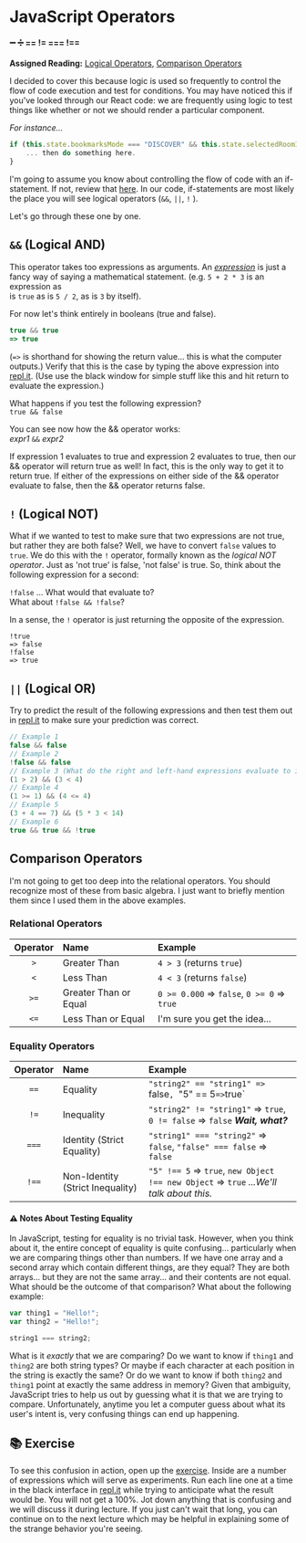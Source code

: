 # JavaScript Operators
#### :heavy_minus_sign: :heavy_division_sign: **== != === !==**<br>
**Assigned Reading:** [Logical Operators](https://developer.mozilla.org/en-US/docs/Web/JavaScript/Reference/Operators/Logical_Operators), [Comparison Operators](https://developer.mozilla.org/en-US/docs/Web/JavaScript/Reference/Operators/Comparison_Operators#Identity)

I decided to cover this because logic is used so frequently to control the flow of code execution and test for conditions.  You may have noticed this if you've looked through our React code: we are frequently using logic to test things like whether or not we should render a particular component.

_For instance..._

```JavaScript
if (this.state.bookmarksMode === "DISCOVER" && this.state.selectedRoomItem) {
    ... then do something here.
}
```

I'm going to assume you know about controlling the flow of code with an if-statement.  If not, review that [here](https://developer.mozilla.org/en-US/docs/Web/JavaScript/Reference/Statements/if...else).  In our code, if-statements are most likely the place you will see logical operators (`&&`, `||`, `!` ).

Let's go through these one by one.

## `&&` (Logical AND)
This operator takes too expressions as arguments.  An [_expression_](https://en.wikipedia.org/wiki/Expression_(mathematics)) is just a fancy way of saying a mathematical statement.  (e.g. `5 + 2 * 3` is an expression as<br>is `true` as is `5 / 2`, as is `3` by itself).

For now let's think entirely in booleans (true and false).

```JavaScript
true && true
=> true
```

(`=>` is shorthand for showing the return value... this is what the computer outputs.)  Verify that this is the case by typing the above expression into [repl.it](https://repl.it/languages/javascript).  (Use use the black window for simple stuff like this and hit return to evaluate the expression.)

What happens if you test the following expression?<br>`true && false`

You can see now how the && operator works:<br>_expr1_ `&&` _expr2_

If expression 1 evaluates to true and expression 2 evaluates to true, then our && operator will return true as well!  In fact, this is the only way to get it to return true.  If either of the expressions on either side of the && operator evaluate to false, then the && operator returns false.

## `!` (Logical NOT)
What if we wanted to test to make sure that two expressions are not true, but rather they are both false?  Well, we have to convert `false` values to `true`.  We do this with the `!` operator, formally known as the _logical NOT operator_.  Just as 'not true' is false, 'not false' is true.  So, think about the following expression for a second:

`!false` ... What would that evaluate to?<br>What about `!false && !false`?

In a sense, the `!` operator is just returning the opposite of the expression.

```
!true
=> false
!false
=> true
```

## `||` (Logical OR)


Try to predict the result of the following expressions and then test them out in [repl.it](https://repl.it/languages/javascript) to make sure your prediction was correct.

```JavaScript
// Example 1
false && false
// Example 2
!false && false
// Example 3 (What do the right and left-hand expressions evaluate to individually?)
(1 > 2) && (3 < 4)
// Example 4
(1 >= 1) && (4 <= 4)
// Example 5
(3 + 4 == 7) && (5 * 3 < 14)
// Example 6
true && true && !true
```



## Comparison Operators
I'm not going to get too deep into the relational operators.  You should recognize most of these from basic algebra.  I just want to briefly mention them since I used them in the above examples.

### Relational Operators

Operator | Name                  | Example
:------: | :-------------------- | :------------------------------------------
`>`      | Greater Than          | `4 > 3` (returns `true`)
`<`      | Less Than             | `4 < 3` (returns `false`)
`>=`     | Greater Than or Equal | `0 >= 0.000` => `false`, `0 >= 0` => `true`
`<=`     | Less Than or Equal    | I'm sure you get the idea...

### Equality Operators

Operator | Name                             | Example
:------: | :------------------------------- | :---------------------------------------------------------------------------------------
`==`     | Equality                         | `"string2" == "string1" => `false`, `"5" == 5` => `true`
`!=`     | Inequality                       | `"string2" != "string1"` => `true`, `0 != false` => `false` ***Wait, what?***
`===`    | Identity (Strict Equality)       | `"string1" === "string2"` => `false`, `"false" === false` => `false`
`!==`    | Non-Identity (Strict Inequality) | `"5" !== 5` => `true`, `new Object !== new Object` => `true` *...We'll talk about this.*

#### :warning: Notes About Testing Equality
In JavaScript, testing for equality is no trivial task.  However, when you think about it, the entire concept of equality is quite confusing... particularly when we are comparing things other than numbers.  If we have one array and a second array which contain different things, are they equal?  They are both arrays... but they are not the same array... and their contents are not equal.  What should be the outcome of that comparison?  What about the following example:

```javascript
var thing1 = "Hello!";
var thing2 = "Hello!";

string1 === string2;
```

What is it _exactly_ that we are comparing?  Do we want to know if `thing1` and `thing2` are both string types?  Or maybe if each character at each position in the string is exactly the same?  Or do we want to know if both `thing2` and `thing1` point at exactly the same address in memory?  Given that ambiguity, JavaScript tries to help us out by guessing what it is that we are trying to compare.  Unfortunately, anytime you let a computer guess about what its user's intent is, very confusing things can end up happening.

## :books: Exercise
To see this confusion in action, open up the [exercise](https://github.com/johnochs/Learning-JS/tree/master/logic/exercises/operators.js).  Inside are a number of expressions which will serve as experiments.  Run each line one at a time in the black interface in [repl.it](http://repl.it/languages/javascript) while trying to anticipate what the result would be.  You will not get a 100%.  Jot down anything that is confusing and we will discuss it during lecture.  If you just can't wait that long, you can continue on to the next lecture which may be helpful in explaining some of the strange behavior you're seeing.
